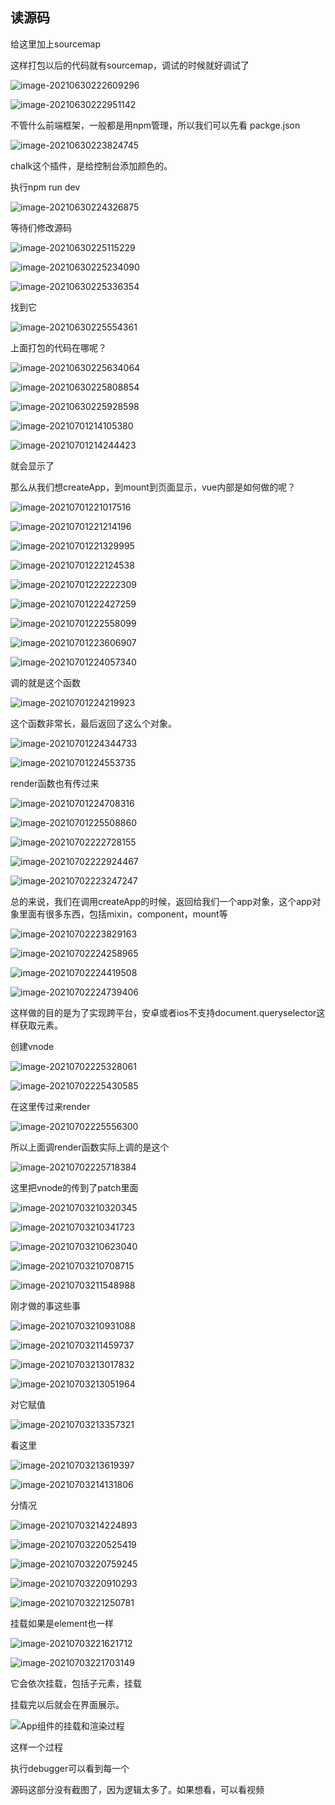 

## 读源码

给这里加上sourcemap

这样打包以后的代码就有sourcemap，调试的时候就好调试了



![image-20210630222609296](C:\Users\小山\AppData\Roaming\Typora\typora-user-images\image-20210630222609296.png)



![image-20210630222951142](C:\Users\小山\AppData\Roaming\Typora\typora-user-images\image-20210630222951142.png)





不管什么前端框架，一般都是用npm管理，所以我们可以先看 packge.json

![image-20210630223824745](C:\Users\小山\AppData\Roaming\Typora\typora-user-images\image-20210630223824745.png)



chalk这个插件，是给控制台添加颜色的。

执行npm run dev

![image-20210630224326875](C:\Users\小山\AppData\Roaming\Typora\typora-user-images\image-20210630224326875.png)

等待们修改源码

![image-20210630225115229](C:\Users\小山\AppData\Roaming\Typora\typora-user-images\image-20210630225115229.png)

![image-20210630225234090](C:\Users\小山\AppData\Roaming\Typora\typora-user-images\image-20210630225234090.png)

![image-20210630225336354](C:\Users\小山\AppData\Roaming\Typora\typora-user-images\image-20210630225336354.png)

找到它

![image-20210630225554361](C:\Users\小山\AppData\Roaming\Typora\typora-user-images\image-20210630225554361.png)



上面打包的代码在哪呢？

![image-20210630225634064](C:\Users\小山\AppData\Roaming\Typora\typora-user-images\image-20210630225634064.png)

![image-20210630225808854](C:\Users\小山\AppData\Roaming\Typora\typora-user-images\image-20210630225808854.png)



![image-20210630225928598](C:\Users\小山\AppData\Roaming\Typora\typora-user-images\image-20210630225928598.png)



![image-20210701214105380](C:\Users\小山\AppData\Roaming\Typora\typora-user-images\image-20210701214105380.png)



![image-20210701214244423](C:\Users\小山\AppData\Roaming\Typora\typora-user-images\image-20210701214244423.png)

就会显示了

那么从我们想createApp，到mount到页面显示，vue内部是如何做的呢？

![image-20210701221017516](C:\Users\小山\AppData\Roaming\Typora\typora-user-images\image-20210701221017516.png)



![image-20210701221214196](C:\Users\小山\AppData\Roaming\Typora\typora-user-images\image-20210701221214196.png)



![image-20210701221329995](C:\Users\小山\AppData\Roaming\Typora\typora-user-images\image-20210701221329995.png)



![image-20210701222124538](C:\Users\小山\AppData\Roaming\Typora\typora-user-images\image-20210701222124538.png)



![image-20210701222222309](C:\Users\小山\AppData\Roaming\Typora\typora-user-images\image-20210701222222309.png)



![image-20210701222427259](C:\Users\小山\AppData\Roaming\Typora\typora-user-images\image-20210701222427259.png)



![image-20210701222558099](C:\Users\小山\AppData\Roaming\Typora\typora-user-images\image-20210701222558099.png)

![image-20210701223606907](C:\Users\小山\AppData\Roaming\Typora\typora-user-images\image-20210701223606907.png)

![image-20210701224057340](C:\Users\小山\AppData\Roaming\Typora\typora-user-images\image-20210701224057340.png)

调的就是这个函数

![image-20210701224219923](C:\Users\小山\AppData\Roaming\Typora\typora-user-images\image-20210701224219923.png)



这个函数非常长，最后返回了这么个对象。

![image-20210701224344733](C:\Users\小山\AppData\Roaming\Typora\typora-user-images\image-20210701224344733.png)



![image-20210701224553735](C:\Users\小山\AppData\Roaming\Typora\typora-user-images\image-20210701224553735.png)



render函数也有传过来

![image-20210701224708316](C:\Users\小山\AppData\Roaming\Typora\typora-user-images\image-20210701224708316.png)

![image-20210701225508860](C:\Users\小山\AppData\Roaming\Typora\typora-user-images\image-20210701225508860.png)

![image-20210702222728155](C:\Users\小山\AppData\Roaming\Typora\typora-user-images\image-20210702222728155.png)

![image-20210702222924467](C:\Users\小山\AppData\Roaming\Typora\typora-user-images\image-20210702222924467.png)



![image-20210702223247247](C:\Users\小山\AppData\Roaming\Typora\typora-user-images\image-20210702223247247.png)



总的来说，我们在调用createApp的时候，返回给我们一个app对象，这个app对象里面有很多东西，包括mixin，component，mount等

![image-20210702223829163](C:\Users\小山\AppData\Roaming\Typora\typora-user-images\image-20210702223829163.png)

![image-20210702224258965](C:\Users\小山\AppData\Roaming\Typora\typora-user-images\image-20210702224258965.png)

![image-20210702224419508](C:\Users\小山\AppData\Roaming\Typora\typora-user-images\image-20210702224419508.png)



![image-20210702224739406](C:\Users\小山\AppData\Roaming\Typora\typora-user-images\image-20210702224739406.png)

这样做的目的是为了实现跨平台，安卓或者ios不支持document.queryselector这样获取元素。

创建vnode

![image-20210702225328061](C:\Users\小山\AppData\Roaming\Typora\typora-user-images\image-20210702225328061.png)



![image-20210702225430585](C:\Users\小山\AppData\Roaming\Typora\typora-user-images\image-20210702225430585.png)



在这里传过来render

![image-20210702225556300](C:\Users\小山\AppData\Roaming\Typora\typora-user-images\image-20210702225556300.png)



所以上面调render函数实际上调的是这个

![image-20210702225718384](C:\Users\小山\AppData\Roaming\Typora\typora-user-images\image-20210702225718384.png)



这里把vnode的传到了patch里面

![image-20210703210320345](C:\Users\小山\AppData\Roaming\Typora\typora-user-images\image-20210703210320345.png)



![image-20210703210341723](C:\Users\小山\AppData\Roaming\Typora\typora-user-images\image-20210703210341723.png)



![image-20210703210623040](C:\Users\小山\AppData\Roaming\Typora\typora-user-images\image-20210703210623040.png)



![image-20210703210708715](C:\Users\小山\AppData\Roaming\Typora\typora-user-images\image-20210703210708715.png)

![image-20210703211548988](C:\Users\小山\AppData\Roaming\Typora\typora-user-images\image-20210703211548988.png)

刚才做的事这些事

![image-20210703210931088](C:\Users\小山\AppData\Roaming\Typora\typora-user-images\image-20210703210931088.png)





![image-20210703211459737](C:\Users\小山\AppData\Roaming\Typora\typora-user-images\image-20210703211459737.png)

![image-20210703213017832](C:\Users\小山\AppData\Roaming\Typora\typora-user-images\image-20210703213017832.png)



![image-20210703213051964](C:\Users\小山\AppData\Roaming\Typora\typora-user-images\image-20210703213051964.png)



对它赋值

![image-20210703213357321](C:\Users\小山\AppData\Roaming\Typora\typora-user-images\image-20210703213357321.png)



看这里

![image-20210703213619397](C:\Users\小山\AppData\Roaming\Typora\typora-user-images\image-20210703213619397.png)



![image-20210703214131806](C:\Users\小山\AppData\Roaming\Typora\typora-user-images\image-20210703214131806.png)



分情况

![image-20210703214224893](C:\Users\小山\AppData\Roaming\Typora\typora-user-images\image-20210703214224893.png)





![image-20210703220525419](C:\Users\小山\AppData\Roaming\Typora\typora-user-images\image-20210703220525419.png)



![image-20210703220759245](C:\Users\小山\AppData\Roaming\Typora\typora-user-images\image-20210703220759245.png)





![image-20210703220910293](C:\Users\小山\AppData\Roaming\Typora\typora-user-images\image-20210703220910293.png)



![image-20210703221250781](C:\Users\小山\AppData\Roaming\Typora\typora-user-images\image-20210703221250781.png)



挂载如果是element也一样

![image-20210703221621712](C:\Users\小山\AppData\Roaming\Typora\typora-user-images\image-20210703221621712.png)

![image-20210703221703149](C:\Users\小山\AppData\Roaming\Typora\typora-user-images\image-20210703221703149.png)



它会依次挂载，包括子元素，挂载

挂载完以后就会在界面展示。

![App组件的挂载和渲染过程](D:\studyMaterial\vue3\上课资料\课堂资料day01_21\课堂\上课画图\App组件的挂载和渲染过程.png)

这样一个过程





执行debugger可以看到每一个

源码这部分没有截图了，因为逻辑太多了。如果想看，可以看视频
